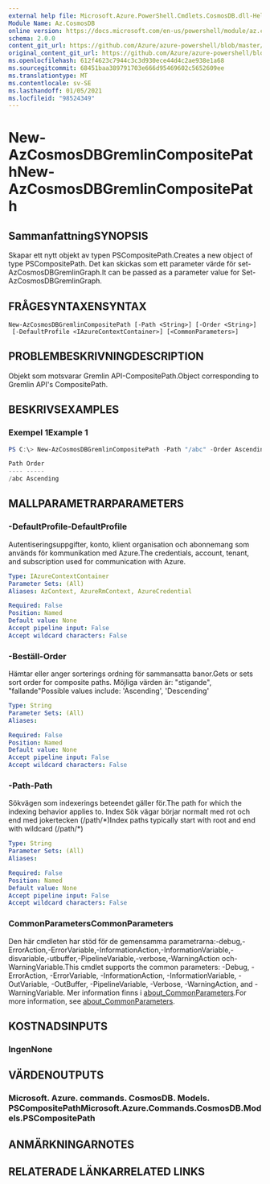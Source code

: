 ```yaml
---
external help file: Microsoft.Azure.PowerShell.Cmdlets.CosmosDB.dll-Help.xml
Module Name: Az.CosmosDB
online version: https://docs.microsoft.com/en-us/powershell/module/az.cosmosdb/new-azcosmosdbgremlincompositepath
schema: 2.0.0
content_git_url: https://github.com/Azure/azure-powershell/blob/master/src/CosmosDB/CosmosDB/help/New-AzCosmosDBGremlinCompositePath.md
original_content_git_url: https://github.com/Azure/azure-powershell/blob/master/src/CosmosDB/CosmosDB/help/New-AzCosmosDBGremlinCompositePath.md
ms.openlocfilehash: 612f4623c7944c3c3d930ece44d4c2ae938e1a68
ms.sourcegitcommit: 68451baa389791703e666d95469602c5652609ee
ms.translationtype: MT
ms.contentlocale: sv-SE
ms.lasthandoff: 01/05/2021
ms.locfileid: "98524349"
---
```

# <span data-ttu-id="5ec57-101">New-AzCosmosDBGremlinCompositePath</span><span class="sxs-lookup"><span data-stu-id="5ec57-101">New-AzCosmosDBGremlinCompositePath</span></span>

## <span data-ttu-id="5ec57-102">Sammanfattning</span><span class="sxs-lookup"><span data-stu-id="5ec57-102">SYNOPSIS</span></span>
<span data-ttu-id="5ec57-103">Skapar ett nytt objekt av typen PSCompositePath.</span><span class="sxs-lookup"><span data-stu-id="5ec57-103">Creates a new object of type PSCompositePath.</span></span> <span data-ttu-id="5ec57-104">Det kan skickas som ett parameter värde för set-AzCosmosDBGremlinGraph.</span><span class="sxs-lookup"><span data-stu-id="5ec57-104">It can be passed as a parameter value for Set-AzCosmosDBGremlinGraph.</span></span>

## <span data-ttu-id="5ec57-105">FRÅGESYNTAXEN</span><span class="sxs-lookup"><span data-stu-id="5ec57-105">SYNTAX</span></span>

```
New-AzCosmosDBGremlinCompositePath [-Path <String>] [-Order <String>]
 [-DefaultProfile <IAzureContextContainer>] [<CommonParameters>]
```

## <span data-ttu-id="5ec57-106">PROBLEMBESKRIVNING</span><span class="sxs-lookup"><span data-stu-id="5ec57-106">DESCRIPTION</span></span>
<span data-ttu-id="5ec57-107">Objekt som motsvarar Gremlin API-CompositePath.</span><span class="sxs-lookup"><span data-stu-id="5ec57-107">Object corresponding to Gremlin API's CompositePath.</span></span>

## <span data-ttu-id="5ec57-108">BESKRIVS</span><span class="sxs-lookup"><span data-stu-id="5ec57-108">EXAMPLES</span></span>

### <span data-ttu-id="5ec57-109">Exempel 1</span><span class="sxs-lookup"><span data-stu-id="5ec57-109">Example 1</span></span>
```powershell
PS C:\> New-AzCosmosDBGremlinCompositePath -Path "/abc" -Order Ascending

Path Order
---- -----
/abc Ascending
```

## <span data-ttu-id="5ec57-110">MALLPARAMETRAR</span><span class="sxs-lookup"><span data-stu-id="5ec57-110">PARAMETERS</span></span>

### <span data-ttu-id="5ec57-111">-DefaultProfile</span><span class="sxs-lookup"><span data-stu-id="5ec57-111">-DefaultProfile</span></span>
<span data-ttu-id="5ec57-112">Autentiseringsuppgifter, konto, klient organisation och abonnemang som används för kommunikation med Azure.</span><span class="sxs-lookup"><span data-stu-id="5ec57-112">The credentials, account, tenant, and subscription used for communication with Azure.</span></span>

```yaml
Type: IAzureContextContainer
Parameter Sets: (All)
Aliases: AzContext, AzureRmContext, AzureCredential

Required: False
Position: Named
Default value: None
Accept pipeline input: False
Accept wildcard characters: False
```

### <span data-ttu-id="5ec57-113">-Beställ</span><span class="sxs-lookup"><span data-stu-id="5ec57-113">-Order</span></span>
<span data-ttu-id="5ec57-114">Hämtar eller anger sorterings ordning för sammansatta banor.</span><span class="sxs-lookup"><span data-stu-id="5ec57-114">Gets or sets sort order for composite paths.</span></span>
<span data-ttu-id="5ec57-115">Möjliga värden är: "stigande", "fallande"</span><span class="sxs-lookup"><span data-stu-id="5ec57-115">Possible values include: 'Ascending', 'Descending'</span></span>

```yaml
Type: String
Parameter Sets: (All)
Aliases:

Required: False
Position: Named
Default value: None
Accept pipeline input: False
Accept wildcard characters: False
```

### <span data-ttu-id="5ec57-116">-Path</span><span class="sxs-lookup"><span data-stu-id="5ec57-116">-Path</span></span>
<span data-ttu-id="5ec57-117">Sökvägen som indexerings beteendet gäller för.</span><span class="sxs-lookup"><span data-stu-id="5ec57-117">The path for which the indexing behavior applies to.</span></span>
<span data-ttu-id="5ec57-118">Index Sök vägar börjar normalt med rot och end med jokertecken (/path/\*)</span><span class="sxs-lookup"><span data-stu-id="5ec57-118">Index paths typically start with root and end with wildcard (/path/\*)</span></span>

```yaml
Type: String
Parameter Sets: (All)
Aliases:

Required: False
Position: Named
Default value: None
Accept pipeline input: False
Accept wildcard characters: False
```

### <span data-ttu-id="5ec57-119">CommonParameters</span><span class="sxs-lookup"><span data-stu-id="5ec57-119">CommonParameters</span></span>
<span data-ttu-id="5ec57-120">Den här cmdleten har stöd för de gemensamma parametrarna:-debug,-ErrorAction,-ErrorVariable,-InformationAction,-InformationVariable,-disvariable,-utbuffer,-PipelineVariable,-verbose,-WarningAction och-WarningVariable.</span><span class="sxs-lookup"><span data-stu-id="5ec57-120">This cmdlet supports the common parameters: -Debug, -ErrorAction, -ErrorVariable, -InformationAction, -InformationVariable, -OutVariable, -OutBuffer, -PipelineVariable, -Verbose, -WarningAction, and -WarningVariable.</span></span> <span data-ttu-id="5ec57-121">Mer information finns i [about_CommonParameters](http://go.microsoft.com/fwlink/?LinkID=113216).</span><span class="sxs-lookup"><span data-stu-id="5ec57-121">For more information, see [about_CommonParameters](http://go.microsoft.com/fwlink/?LinkID=113216).</span></span>

## <span data-ttu-id="5ec57-122">KOSTNADS</span><span class="sxs-lookup"><span data-stu-id="5ec57-122">INPUTS</span></span>

### <span data-ttu-id="5ec57-123">Ingen</span><span class="sxs-lookup"><span data-stu-id="5ec57-123">None</span></span>

## <span data-ttu-id="5ec57-124">VÄRDEN</span><span class="sxs-lookup"><span data-stu-id="5ec57-124">OUTPUTS</span></span>

### <span data-ttu-id="5ec57-125">Microsoft. Azure. commands. CosmosDB. Models. PSCompositePath</span><span class="sxs-lookup"><span data-stu-id="5ec57-125">Microsoft.Azure.Commands.CosmosDB.Models.PSCompositePath</span></span>

## <span data-ttu-id="5ec57-126">ANMÄRKNINGAR</span><span class="sxs-lookup"><span data-stu-id="5ec57-126">NOTES</span></span>

## <span data-ttu-id="5ec57-127">RELATERADE LÄNKAR</span><span class="sxs-lookup"><span data-stu-id="5ec57-127">RELATED LINKS</span></span>

